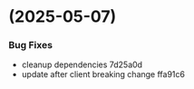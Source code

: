 #  (2025-05-07)


### Bug Fixes

* cleanup dependencies 7d25a0d
* update after client breaking change ffa91c6



